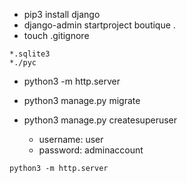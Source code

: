 - pip3 install django
- django-admin startproject boutique .
- touch .gitignore
```
*.sqlite3
*./pyc
```
- python3 -m http.server

- python3 manage.py migrate
- python3 manage.py createsuperuser
  - username: user
  - password: adminaccount

`python3 -m http.server`

